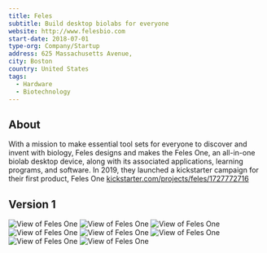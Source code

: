 ```yaml
---
title: Feles
subtitle: Build desktop biolabs for everyone
website: http://www.felesbio.com
start-date: 2018-07-01
type-org: Company/Startup
address: 625 Massachusetts Avenue, 
city: Boston
country: United States
tags:
  - Hardware
  - Biotechnology
---
```


## About
With a mission to make essential tool sets for everyone to discover and invent with biology, Feles designs and makes the Feles One, an all-in-one biolab desktop device, along with its associated applications, learning programs, and software. In 2019, they launched a kickstarter campaign for their first product, Feles One
[kickstarter.com/projects/feles/1727772716](https://www.kickstarter.com/projects/feles/1727772716?ref=ar5i3v)

## Version 1
<img src="https://sphere.diybio.org/startups/feles/FelesOne_0.png" class="ui image fluid small-padded" alt="View of Feles One" />
<img src="https://sphere.diybio.org/startups/feles/FelesOne_1.jpg" class="ui image fluid small-padded" alt="View of Feles One" />
<img src="https://sphere.diybio.org/startups/feles/FelesOne_2.jpg" class="ui image fluid small-padded" alt="View of Feles One" />
<img src="https://sphere.diybio.org/startups/feles/FelesOne_3.jpg" class="ui image fluid small-padded" alt="View of Feles One" />
<img src="https://sphere.diybio.org/startups/feles/FelesOne_4.jpg" class="ui image fluid small-padded" alt="View of Feles One" />
<img src="https://sphere.diybio.org/startups/feles/FelesOne_5.jpg" class="ui image fluid small-padded" alt="View of Feles One" />
<img src="https://sphere.diybio.org/startups/feles/FelesOne_6.jpg" class="ui image fluid small-padded" alt="View of Feles One" />
<img src="https://sphere.diybio.org/startups/feles/FelesOne_7.jpg" class="ui image fluid small-padded" alt="View of Feles One" />

